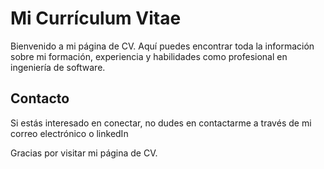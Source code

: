 # Mi Currículum Vitae

Bienvenido a mi página de CV. Aquí puedes encontrar toda la información sobre mi formación, experiencia y habilidades como profesional en ingeniería de software.

## Contacto

Si estás interesado en conectar, no dudes en contactarme a través de mi correo electrónico o linkedIn

Gracias por visitar mi página de CV.
